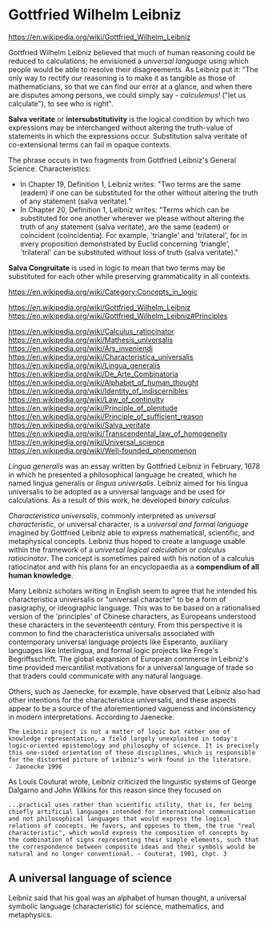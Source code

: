 # Gottfried Wilhelm Leibniz

https://en.wikipedia.org/wiki/Gottfried_Wilhelm_Leibniz

Gottfried Wilhelm Leibniz believed that much of human reasoning could be reduced to calculations; he envisioned a *universal language* using which people would be able to resolve their disagreements. As Leibniz put it: "The only way to rectify our reasoning is to make it as tangible as those of mathematicians, so that we can find our error at a glance, and when there are disputes among persons, we could simply say - *calculemus!* ("let us calculate"), to see who is right".


**Salva veritate** or **intersubstitutivity** is the logical condition by which two expressions may be interchanged without altering the truth-value of statements in which the expressions occur. Substitution salva veritate of co-extensional terms can fail in opaque contexts.

The phrase occurs in two fragments from Gottfried Leibniz's General Science. Characteristics:
* In Chapter 19, Definition 1, Leibniz writes: "Two terms are the same (eadem) if one can be substituted for the other without altering the truth of any statement (salva veritate)."
* In Chapter 20, Definition 1, Leibniz writes: "Terms which can be substituted for one another wherever we please without altering the truth of any statement (salva veritate), are the same (eadem) or coincident (coincidentia). For example, 'triangle' and 'trilateral', for in every proposition demonstrated by Euclid concerning 'triangle', 'trilateral' can be substituted without loss of truth (salva veritate)."

**Salva Congruitate** is used in logic to mean that two terms may be substituted for each other while preserving grammaticality in all contexts.

https://en.wikipedia.org/wiki/Category:Concepts_in_logic

https://en.wikipedia.org/wiki/Gottfried_Wilhelm_Leibniz
https://en.wikipedia.org/wiki/Gottfried_Wilhelm_Leibniz#Principles

https://en.wikipedia.org/wiki/Calculus_ratiocinator
https://en.wikipedia.org/wiki/Mathesis_universalis
https://en.wikipedia.org/wiki/Ars_inveniendi
https://en.wikipedia.org/wiki/Characteristica_universalis
https://en.wikipedia.org/wiki/Lingua_generalis
https://en.wikipedia.org/wiki/De_Arte_Combinatoria
https://en.wikipedia.org/wiki/Alphabet_of_human_thought
https://en.wikipedia.org/wiki/Identity_of_indiscernibles
https://en.wikipedia.org/wiki/Law_of_continuity
https://en.wikipedia.org/wiki/Principle_of_plenitude
https://en.wikipedia.org/wiki/Principle_of_sufficient_reason
https://en.wikipedia.org/wiki/Salva_veritate
https://en.wikipedia.org/wiki/Transcendental_law_of_homogeneity
https://en.wikipedia.org/wiki/Universal_science
https://en.wikipedia.org/wiki/Well-founded_phenomenon

*Lingua generalis* was an essay written by Gottfried Leibniz in February, 1678 in which he presented a philosophical language he created, which he named lingua generalis or *lingua universalis*. Leibniz aimed for his lingua universalis to be adopted as a universal language and be used for calculations. As a result of this work, he developed *binary calculus*.


*Characteristica universalis*, commonly interpreted as *universal characteristic*, or universal character, is a *universal and formal language* imagined by Gottfried Leibniz able to express mathematical, scientific, and metaphysical concepts. Leibniz thus hoped to create a language usable within the framework of a *universal logical calculation* or *calculus ratiocinator*. The concept is sometimes paired with his notion of a calculus ratiocinator and with his plans for an encyclopaedia as a **compendium of all human knowledge**.

Many Leibniz scholars writing in English seem to agree that he intended his characteristica universalis or "universal character" to be a form of pasigraphy, or ideographic language. This was to be based on a rationalised version of the 'principles' of Chinese characters, as Europeans understood these characters in the seventeenth century. From this perspective it is common to find the characteristica universalis associated with contemporary universal language projects like Esperanto, auxiliary languages like Interlingua, and formal logic projects like Frege's Begriffsschrift. The global expansion of European commerce in Leibniz's time provided mercantilist motivations for a universal language of trade so that traders could communicate with any natural language.

Others, such as Jaenecke, for example, have observed that Leibniz also had other intentions for the characteristica universalis, and these aspects appear to be a source of the aforementioned vagueness and inconsistency in modern interpretations. According to Jaenecke:

    The Leibniz project is not a matter of logic but rather one of knowledge representation, a field largely unexploited in today's logic-oriented epistemology and philosophy of science. It is precisely this one-sided orientation of these disciplines, which is responsible for the distorted picture of Leibniz's work found in the literature. - Jaenecke 1996

As Louis Couturat wrote, Leibniz criticized the linguistic systems of George Dalgarno and John Wilkins for this reason since they focused on

    ...practical uses rather than scientific utility, that is, for being chiefly artificial languages intended for international communication and not philosophical languages that would express the logical relations of concepts. He favors, and opposes to them, the true "real characteristic", which would express the composition of concepts by the combination of signs representing their simple elements, such that the correspondence between composite ideas and their symbols would be natural and no longer conventional. - Couturat, 1901, chpt. 3

## A universal language of science

Leibniz said that his goal was an alphabet of human thought, a universal symbolic language (characteristic) for science, mathematics, and metaphysics.
